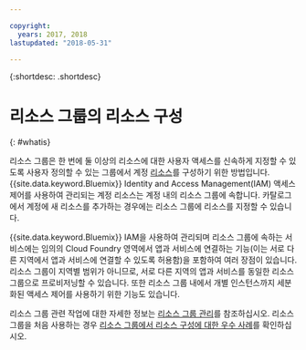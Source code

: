 ```yaml
---

copyright:
  years: 2017, 2018
lastupdated: "2018-05-31"

---
```


{:shortdesc: .shortdesc}

# 리소스 그룹의 리소스 구성
{: #whatis}

리소스 그룹은 한 번에 둘 이상의 리소스에 대한 사용자 액세스를 신속하게 지정할 수 있도록 사용자 정의할 수 있는 그룹에서 계정 [리소스](/docs/resources/acct_resources.html#resource)를 구성하기 위한 방법입니다. {{site.data.keyword.Bluemix}} Identity and Access Management(IAM) 액세스 제어를 사용하여 관리되는 계정 리소스는 계정 내의 리소스 그룹에 속합니다. 카탈로그에서 계정에 새 리소스를 추가하는 경우에는 리소스 그룹에 리소스를 지정할 수 있습니다.

{{site.data.keyword.Bluemix}} IAM을 사용하여 관리되며 리소스 그룹에 속하는 서비스에는 임의의 Cloud Foundry 영역에서 앱과 서비스에 연결하는 기능(이는 서로 다른 지역에서 앱과 서비스에 연결할 수 있도록 허용함)을 포함하여 여러 장점이 있습니다. 리소스 그룹이 지역별 범위가 아니므로, 서로 다른 지역의 앱과 서비스를 동일한 리소스 그룹으로 프로비저닝할 수 있습니다. 또한 리소스 그룹 내에서 개별 인스턴스까지 세분화된 액세스 제어를 사용하기 위한 기능도 있습니다.

리소스 그룹 관련 작업에 대한 자세한 정보는 [리소스 그룹 관리](/docs/resources/resourcegroups.html)를 참조하십시오. 리소스 그룹을 처음 사용하는 경우 [리소스 그룹에서 리소스 구성에 대한 우수 사례](/docs/resources/bestpractice_rgs.html#bp_resourcegroups)를 확인하십시오.
